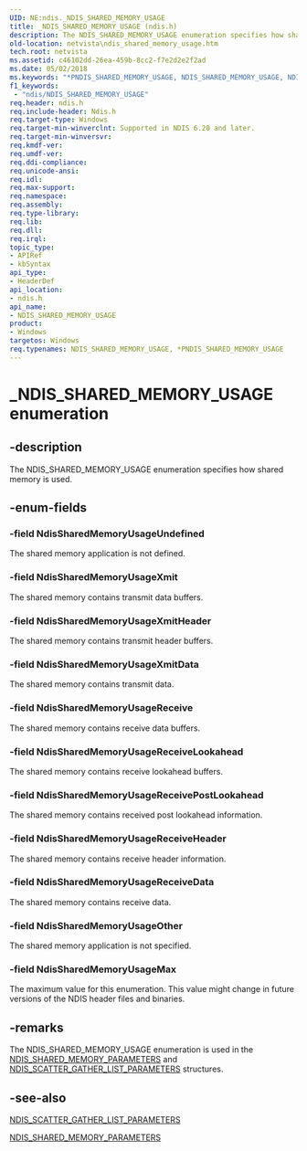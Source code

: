 ```yaml
---
UID: NE:ndis._NDIS_SHARED_MEMORY_USAGE
title: _NDIS_SHARED_MEMORY_USAGE (ndis.h)
description: The NDIS_SHARED_MEMORY_USAGE enumeration specifies how shared memory is used.
old-location: netvista\ndis_shared_memory_usage.htm
tech.root: netvista
ms.assetid: c46102dd-26ea-459b-8cc2-f7e2d2e2f2ad
ms.date: 05/02/2018
ms.keywords: "*PNDIS_SHARED_MEMORY_USAGE, NDIS_SHARED_MEMORY_USAGE, NDIS_SHARED_MEMORY_USAGE enumeration [Network Drivers Starting with Windows Vista], NdisSharedMemoryUsageMax, NdisSharedMemoryUsageOther, NdisSharedMemoryUsageReceive, NdisSharedMemoryUsageReceiveData, NdisSharedMemoryUsageReceiveHeader, NdisSharedMemoryUsageReceiveLookahead, NdisSharedMemoryUsageReceivePostLookahead, NdisSharedMemoryUsageUndefined, NdisSharedMemoryUsageXmit, NdisSharedMemoryUsageXmitData, NdisSharedMemoryUsageXmitHeader, PNDIS_SHARED_MEMORY_USAGE, PNDIS_SHARED_MEMORY_USAGE enumeration pointer [Network Drivers Starting with Windows Vista], _NDIS_SHARED_MEMORY_USAGE, ndis/NDIS_SHARED_MEMORY_USAGE, ndis/NdisSharedMemoryUsageMax, ndis/NdisSharedMemoryUsageOther, ndis/NdisSharedMemoryUsageReceive, ndis/NdisSharedMemoryUsageReceiveData, ndis/NdisSharedMemoryUsageReceiveHeader, ndis/NdisSharedMemoryUsageReceiveLookahead, ndis/NdisSharedMemoryUsageReceivePostLookahead, ndis/NdisSharedMemoryUsageUndefined, ndis/NdisSharedMemoryUsageXmit, ndis/NdisSharedMemoryUsageXmitData, ndis/NdisSharedMemoryUsageXmitHeader, ndis/PNDIS_SHARED_MEMORY_USAGE, ndis_shared_memory_ref_fc268c92-4745-4916-8aab-e1e67e12d217.xml, netvista.ndis_shared_memory_usage"
f1_keywords:
 - "ndis/NDIS_SHARED_MEMORY_USAGE"
req.header: ndis.h
req.include-header: Ndis.h
req.target-type: Windows
req.target-min-winverclnt: Supported in NDIS 6.20 and later.
req.target-min-winversvr: 
req.kmdf-ver: 
req.umdf-ver: 
req.ddi-compliance: 
req.unicode-ansi: 
req.idl: 
req.max-support: 
req.namespace: 
req.assembly: 
req.type-library: 
req.lib: 
req.dll: 
req.irql: 
topic_type:
- APIRef
- kbSyntax
api_type:
- HeaderDef
api_location:
- ndis.h
api_name:
- NDIS_SHARED_MEMORY_USAGE
product:
- Windows
targetos: Windows
req.typenames: NDIS_SHARED_MEMORY_USAGE, *PNDIS_SHARED_MEMORY_USAGE
---
```


# _NDIS_SHARED_MEMORY_USAGE enumeration


## -description


The NDIS_SHARED_MEMORY_USAGE enumeration specifies how shared memory is used.


## -enum-fields




### -field NdisSharedMemoryUsageUndefined

The shared memory application is not defined.


### -field NdisSharedMemoryUsageXmit

The shared memory contains transmit data buffers.


### -field NdisSharedMemoryUsageXmitHeader

The shared memory contains transmit header buffers.


### -field NdisSharedMemoryUsageXmitData

The shared memory contains transmit data.


### -field NdisSharedMemoryUsageReceive

The shared memory contains receive data buffers.


### -field NdisSharedMemoryUsageReceiveLookahead

The shared memory contains receive lookahead buffers.


### -field NdisSharedMemoryUsageReceivePostLookahead

The shared memory contains received post lookahead information.


### -field NdisSharedMemoryUsageReceiveHeader

The shared memory contains receive header information.


### -field NdisSharedMemoryUsageReceiveData

The shared memory contains receive data.


### -field NdisSharedMemoryUsageOther

The shared memory application is not specified.


### -field NdisSharedMemoryUsageMax

The maximum value for this enumeration. This value might change in future versions of the NDIS
     header files and binaries.


## -remarks



The NDIS_SHARED_MEMORY_USAGE enumeration is used in the 
    <a href="https://docs.microsoft.com/windows-hardware/drivers/ddi/ndis/ns-ndis-_ndis_shared_memory_parameters">
    NDIS_SHARED_MEMORY_PARAMETERS</a> and 
    <a href="https://docs.microsoft.com/windows-hardware/drivers/ddi/ndis/ns-ndis-_ndis_scatter_gather_list_parameters">
    NDIS_SCATTER_GATHER_LIST_PARAMETERS</a> structures.




## -see-also




<a href="https://docs.microsoft.com/windows-hardware/drivers/ddi/ndis/ns-ndis-_ndis_scatter_gather_list_parameters">
   NDIS_SCATTER_GATHER_LIST_PARAMETERS</a>



<a href="https://docs.microsoft.com/windows-hardware/drivers/ddi/ndis/ns-ndis-_ndis_shared_memory_parameters">NDIS_SHARED_MEMORY_PARAMETERS</a>
 

 

